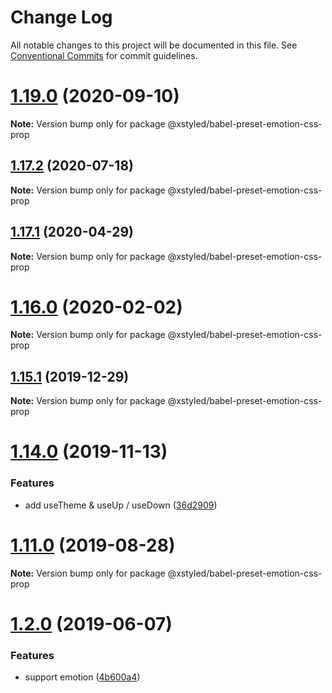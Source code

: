 # Change Log

All notable changes to this project will be documented in this file.
See [Conventional Commits](https://conventionalcommits.org) for commit guidelines.

# [1.19.0](https://github.com/smooth-code/xstyled/tree/master/packages/babel-preset-emotion-css-prop/compare/v1.18.1...v1.19.0) (2020-09-10)

**Note:** Version bump only for package @xstyled/babel-preset-emotion-css-prop





## [1.17.2](https://github.com/smooth-code/xstyled/tree/master/packages/babel-preset-emotion-css-prop/compare/v1.17.1...v1.17.2) (2020-07-18)

**Note:** Version bump only for package @xstyled/babel-preset-emotion-css-prop





## [1.17.1](https://github.com/smooth-code/xstyled/tree/master/packages/babel-preset-emotion-css-prop/compare/v1.17.0...v1.17.1) (2020-04-29)

**Note:** Version bump only for package @xstyled/babel-preset-emotion-css-prop





# [1.16.0](https://github.com/smooth-code/xstyled/tree/master/packages/babel-preset-emotion-css-prop/compare/v1.15.1...v1.16.0) (2020-02-02)

**Note:** Version bump only for package @xstyled/babel-preset-emotion-css-prop





## [1.15.1](https://github.com/smooth-code/xstyled/tree/master/packages/babel-preset-emotion-css-prop/compare/v1.15.0...v1.15.1) (2019-12-29)

**Note:** Version bump only for package @xstyled/babel-preset-emotion-css-prop





# [1.14.0](https://github.com/smooth-code/xstyled/compare/v1.13.1...v1.14.0) (2019-11-13)


### Features

* add useTheme & useUp / useDown ([36d2909](https://github.com/smooth-code/xstyled/commit/36d290924d6cfaef97dd3144b4895ab944aa1f25))





# [1.11.0](https://github.com/smooth-code/xstyled/compare/v1.10.1...v1.11.0) (2019-08-28)

**Note:** Version bump only for package @xstyled/babel-preset-emotion-css-prop





# [1.2.0](https://github.com/smooth-code/xstyled/compare/v1.1.1...v1.2.0) (2019-06-07)


### Features

* support emotion ([4b600a4](https://github.com/smooth-code/xstyled/commit/4b600a4))
